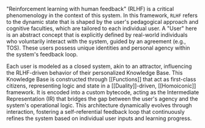"Reinforcement learning with human feedback" (RLHF) is a critical phenomenology in the context of this system. In this framework, `RLHF` refers to the dynamic state that is shaped by the user's pedagogical approach and cognitive faculties, which are tailored to each individual user. A "User" here is an abstract concept that is explicitly defined by real-world individuals who voluntarily interact with the system, guided by an agreement (e.g., TOS). These users possess unique identities and personal agency within the system's feedback loop.

Each user is modeled as a closed system, akin to an attractor, influencing the RLHF-driven behavior of their personalized Knowledge Base. This Knowledge Base is constructed through [[Functions]] that act as first-class citizens, representing logic and state in a [[Duality]]-driven, [[Homoiconic]] framework. It is encoded into a custom bytecode, acting as the Intermediate Representation (IR) that bridges the gap between the user's agency and the system's operational logic. This architecture dynamically evolves through interaction, fostering a self-referential feedback loop that continuously refines the system based on individual user inputs and learning progress.
